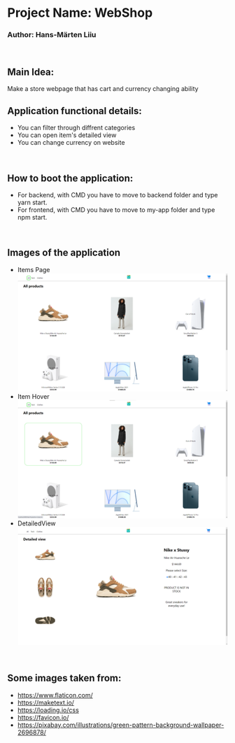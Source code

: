 # Project Name: WebShop
### Author: Hans-Märten Liiu
</br>

Main Idea:
-------------

Make a store webpage that has cart and currency changing ability

## Application functional details:
* You can filter through diffrent categories
* You can open item's detailed view
* You can change currency on website

</br>

## How to boot the application:
* For backend, with CMD you have to move to backend folder and type yarn start.
* For frontend, with CMD you have to move to my-app folder and type npm start.

</br>

## Images of the application
* Items Page
![Source code](pictures/ItemList.PNG)
* Item Hover
![Source code](pictures/ItemHover.png)
* DetailedView
![Source code](pictures/DetailedView.PNG)

</br>



## Some images taken from:
* https://www.flaticon.com/
* https://maketext.io/
* https://loading.io/css
* https://favicon.io/
* https://pixabay.com/illustrations/green-pattern-background-wallpaper-2696878/



